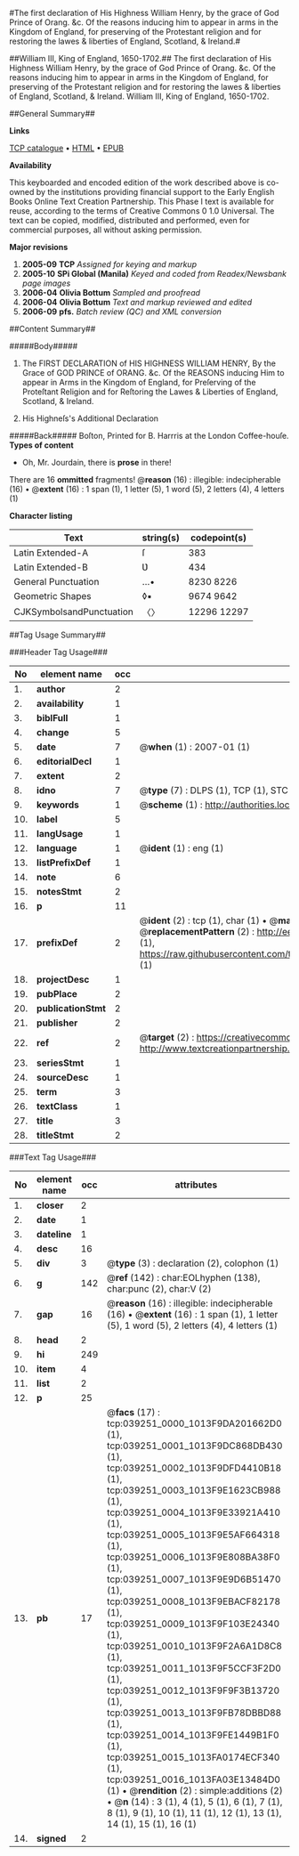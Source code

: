 #The first declaration of His Highness William Henry, by the grace of God Prince of Orang. &c. Of the reasons inducing him to appear in arms in the Kingdom of England, for preserving of the Protestant religion and for restoring the lawes & liberties of England, Scotland, & Ireland.#

##William III, King of England, 1650-1702.##
The first declaration of His Highness William Henry, by the grace of God Prince of Orang. &c. Of the reasons inducing him to appear in arms in the Kingdom of England, for preserving of the Protestant religion and for restoring the lawes & liberties of England, Scotland, & Ireland.
William III, King of England, 1650-1702.

##General Summary##

**Links**

[TCP catalogue](http://www.ota.ox.ac.uk/tcp/)  • 
[HTML](http://tei.it.ox.ac.uk/tcp/Texts-HTML/free/N29/N29474.html)  • 
[EPUB](http://tei.it.ox.ac.uk/tcp/Texts-EPUB/free/N29/N29474.epub)

**Availability**

This keyboarded and encoded edition of the
	       work described above is co-owned by the institutions
	       providing financial support to the Early English Books
	       Online Text Creation Partnership. This Phase I text is
	       available for reuse, according to the terms of Creative
	       Commons 0 1.0 Universal. The text can be copied,
	       modified, distributed and performed, even for
	       commercial purposes, all without asking permission.

**Major revisions**

1. __2005-09__ __TCP__ *Assigned for keying and markup*
1. __2005-10__ __SPi Global (Manila)__ *Keyed and coded from Readex/Newsbank page images*
1. __2006-04__ __Olivia Bottum__ *Sampled and proofread*
1. __2006-04__ __Olivia Bottum__ *Text and markup reviewed and edited*
1. __2006-09__ __pfs.__ *Batch review (QC) and XML conversion*

##Content Summary##

#####Body#####

1. The FIRST DECLARATION of HIS HIGHNESS WILLIAM HENRY, By the Grace of GOD PRINCE of ORANG. &c. Of the REASONS inducing Him to appear in Arms in the Kingdom of England, for Preſerving of the Proteſtant Religion and for Reſtoring the Lawes & Liberties of England, Scotland, & Ireland.

1. His Highneſs's Additional Declaration

#####Back#####
Boſton, Printed for B. Harrris at the London Coffee-houſe.
**Types of content**

  * Oh, Mr. Jourdain, there is **prose** in there!

There are 16 **ommitted** fragments! 
 @__reason__ (16) : illegible: indecipherable (16)  •  @__extent__ (16) : 1 span (1), 1 letter (5), 1 word (5), 2 letters (4), 4 letters (1)

**Character listing**


|Text|string(s)|codepoint(s)|
|---|---|---|
|Latin Extended-A|ſ|383|
|Latin Extended-B|Ʋ|434|
|General Punctuation|…•|8230 8226|
|Geometric Shapes|◊▪|9674 9642|
|CJKSymbolsandPunctuation|〈〉|12296 12297|

##Tag Usage Summary##

###Header Tag Usage###

|No|element name|occ|attributes|
|---|---|---|---|
|1.|__author__|2||
|2.|__availability__|1||
|3.|__biblFull__|1||
|4.|__change__|5||
|5.|__date__|7| @__when__ (1) : 2007-01 (1)|
|6.|__editorialDecl__|1||
|7.|__extent__|2||
|8.|__idno__|7| @__type__ (7) : DLPS (1), TCP (1), STC (2), NOTIS (1), IMAGE-SET (1), EVANS-CITATION (1)|
|9.|__keywords__|1| @__scheme__ (1) : http://authorities.loc.gov/ (1)|
|10.|__label__|5||
|11.|__langUsage__|1||
|12.|__language__|1| @__ident__ (1) : eng (1)|
|13.|__listPrefixDef__|1||
|14.|__note__|6||
|15.|__notesStmt__|2||
|16.|__p__|11||
|17.|__prefixDef__|2| @__ident__ (2) : tcp (1), char (1)  •  @__matchPattern__ (2) : ([0-9\-]+):([0-9IVX]+) (1), (.+) (1)  •  @__replacementPattern__ (2) : http://eebo.chadwyck.com/downloadtiff?vid=$1&page=$2 (1), https://raw.githubusercontent.com/textcreationpartnership/Texts/master/tcpchars.xml#$1 (1)|
|18.|__projectDesc__|1||
|19.|__pubPlace__|2||
|20.|__publicationStmt__|2||
|21.|__publisher__|2||
|22.|__ref__|2| @__target__ (2) : https://creativecommons.org/publicdomain/zero/1.0/ (1), http://www.textcreationpartnership.org/docs/. (1)|
|23.|__seriesStmt__|1||
|24.|__sourceDesc__|1||
|25.|__term__|3||
|26.|__textClass__|1||
|27.|__title__|3||
|28.|__titleStmt__|2||


###Text Tag Usage###

|No|element name|occ|attributes|
|---|---|---|---|
|1.|__closer__|2||
|2.|__date__|1||
|3.|__dateline__|1||
|4.|__desc__|16||
|5.|__div__|3| @__type__ (3) : declaration (2), colophon (1)|
|6.|__g__|142| @__ref__ (142) : char:EOLhyphen (138), char:punc (2), char:V (2)|
|7.|__gap__|16| @__reason__ (16) : illegible: indecipherable (16)  •  @__extent__ (16) : 1 span (1), 1 letter (5), 1 word (5), 2 letters (4), 4 letters (1)|
|8.|__head__|2||
|9.|__hi__|249||
|10.|__item__|4||
|11.|__list__|2||
|12.|__p__|25||
|13.|__pb__|17| @__facs__ (17) : tcp:039251_0000_1013F9DA201662D0 (1), tcp:039251_0001_1013F9DC868DB430 (1), tcp:039251_0002_1013F9DFD4410B18 (1), tcp:039251_0003_1013F9E1623CB988 (1), tcp:039251_0004_1013F9E33921A410 (1), tcp:039251_0005_1013F9E5AF664318 (1), tcp:039251_0006_1013F9E808BA38F0 (1), tcp:039251_0007_1013F9E9D6B51470 (1), tcp:039251_0008_1013F9EBACF82178 (1), tcp:039251_0009_1013F9F103E24340 (1), tcp:039251_0010_1013F9F2A6A1D8C8 (1), tcp:039251_0011_1013F9F5CCF3F2D0 (1), tcp:039251_0012_1013F9F9F3B13720 (1), tcp:039251_0013_1013F9FB78DBBD88 (1), tcp:039251_0014_1013F9FE1449B1F0 (1), tcp:039251_0015_1013FA0174ECF340 (1), tcp:039251_0016_1013FA03E13484D0 (1)  •  @__rendition__ (2) : simple:additions (2)  •  @__n__ (14) : 3 (1), 4 (1), 5 (1), 6 (1), 7 (1), 8 (1), 9 (1), 10 (1), 11 (1), 12 (1), 13 (1), 14 (1), 15 (1), 16 (1)|
|14.|__signed__|2||

